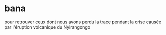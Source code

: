 # bana
pour retrouver ceux dont nous avons perdu la trace pendant la crise causée par l'éruption volcanique du Nyirangongo
